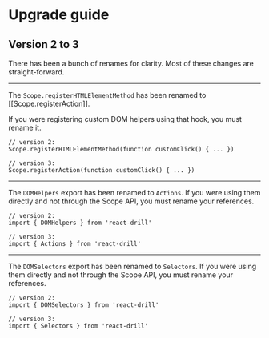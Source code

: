# Upgrade guide

## Version 2 to 3

There has been a bunch of renames for clarity. Most of these changes are
straight-forward.

---

The `Scope.registerHTMLElementMethod` has been renamed to
[[Scope.registerAction]].

If you were registering custom DOM helpers using that hook, you must rename it.

    // version 2:
    Scope.registerHTMLElementMethod(function customClick() { ... })

    // version 3:
    Scope.registerAction(function customClick() { ... })

---

The `DOMHelpers` export has been renamed to `Actions`. If you were using them
directly and not through the Scope API, you must rename your references.

    // version 2:
    import { DOMHelpers } from 'react-drill'

    // version 3:
    import { Actions } from 'react-drill'

---

The `DOMSelectors` export has been renamed to `Selectors`. If you were using
them directly and not through the Scope API, you must rename your references.

    // version 2:
    import { DOMSelectors } from 'react-drill'

    // version 3:
    import { Selectors } from 'react-drill'
